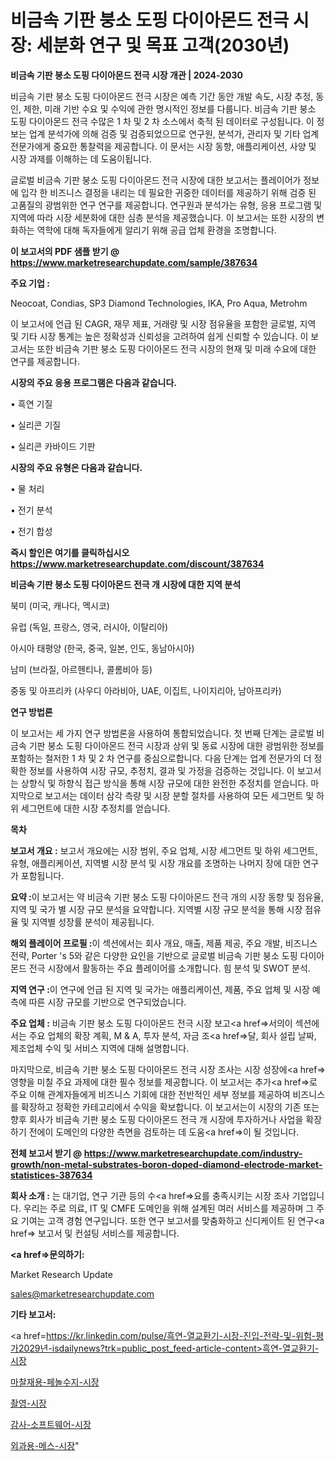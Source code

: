 # 비금속 기판 붕소 도핑 다이아몬드 전극 시장: 세분화 연구 및 목표 고객(2030년)

<strong>비금속 기판 붕소 도핑 다이아몬드 전극 시장 개관 | 2024-2030</strong>

비금속 기판 붕소 도핑 다이아몬드 전극 시장은 예측 기간 동안 개발 속도, 시장 추정, 동인, 제한, 미래 기반 수요 및 수익에 관한 명시적인 정보를 다룹니다.  비금속 기판 붕소 도핑 다이아몬드 전극  수많은 1 차 및 2 차 소스에서 축적 된 데이터로 구성됩니다. 이 정보는 업계 분석가에 의해 검증 및 검증되었으므로 연구원, 분석가, 관리자 및 기타 업계 전문가에게 중요한 통찰력을 제공합니다. 이 문서는 시장 동향, 애플리케이션, 사양 및 시장 과제를 이해하는 데 도움이됩니다.

글로벌 비금속 기판 붕소 도핑 다이아몬드 전극 시장에 대한 보고서는 플레이어가 정보에 입각 한 비즈니스 결정을 내리는 데 필요한 귀중한 데이터를 제공하기 위해 검증 된 고품질의 광범위한 연구 연구를 제공합니다. 연구원과 분석가는 유형, 응용 프로그램 및 지역에 따라 시장 세분화에 대한 심층 분석을 제공했습니다. 이 보고서는 또한 시장의 변화하는 역학에 대해 독자들에게 알리기 위해 공급 업체 환경을 조명합니다.



<strong>이 보고서의 PDF 샘플 받기 @ <a href=https://www.marketresearchupdate.com/sample/387634>https://www.marketresearchupdate.com/sample/387634</a></strong>



<strong>주요 기업 :</strong>

Neocoat, Condias, SP3 Diamond Technologies, IKA, Pro Aqua, Metrohm

이 보고서에 언급 된 CAGR, 재무 제표, 거래량 및 시장 점유율을 포함한 글로벌, 지역 및 기타 시장 통계는 높은 정확성과 신뢰성을 고려하여 쉽게 신뢰할 수 있습니다. 이 보고서는 또한 비금속 기판 붕소 도핑 다이아몬드 전극 시장의 현재 및 미래 수요에 대한 연구를 제공합니다.



<strong>시장의 주요 응용 프로그램은 다음과 같습니다.</strong>

• 흑연 기질

• 실리콘 기질

• 실리콘 카바이드 기판



<strong>시장의 주요 유형은 다음과 같습니다.</strong>

• 물 처리

• 전기 분석

• 전기 합성



<strong>즉시 할인은 여기를 클릭하십시오 <a href=https://www.marketresearchupdate.com/discount/387634>https://www.marketresearchupdate.com/discount/387634</a></strong>



<strong>비금속 기판 붕소 도핑 다이아몬드 전극 개 시장에 대한 지역 분석</strong>

북미 (미국, 캐나다, 멕시코)

유럽 (독일, 프랑스, 영국, 러시아, 이탈리아)

아시아 태평양 (한국, 중국, 일본, 인도, 동남아시아)

남미 (브라질, 아르헨티나, 콜롬비아 등)

중동 및 아프리카 (사우디 아라비아, UAE, 이집트, 나이지리아, 남아프리카)



<strong>연구 방법론</strong>

이 보고서는 세 가지 연구 방법론을 사용하여 통합되었습니다. 첫 번째 단계는 글로벌 비금속 기판 붕소 도핑 다이아몬드 전극 시장과 상위 및 동료 시장에 대한 광범위한 정보를 포함하는 철저한 1 차 및 2 차 연구를 중심으로합니다. 다음 단계는 업계 전문가의 더 정확한 정보를 사용하여 시장 규모, 추정치, 결과 및 가정을 검증하는 것입니다. 이 보고서는 상향식 및 하향식 접근 방식을 통해 시장 규모에 대한 완전한 추정치를 얻습니다. 마지막으로 보고서는 데이터 삼각 측량 및 시장 분할 절차를 사용하여 모든 세그먼트 및 하위 세그먼트에 대한 시장 추정치를 얻습니다.



<strong>목차</strong>



<strong>보고서 개요 :</strong> 보고서 개요에는 시장 범위, 주요 업체, 시장 세그먼트 및 하위 세그먼트, 유형, 애플리케이션, 지역별 시장 분석 및 시장 개요를 조명하는 나머지 장에 대한 연구가 포함됩니다.



<strong>요약 :</strong>이 보고서는 약 비금속 기판 붕소 도핑 다이아몬드 전극 개의 시장 동향 및 점유율, 지역 및 국가 별 시장 규모 분석을 요약합니다. 지역별 시장 규모 분석을 통해 시장 점유율 및 지역별 성장률 분석이 제공됩니다.



<strong>해외 플레이어 프로필 :</strong>이 섹션에서는 회사 개요, 매출, 제품 제공, 주요 개발, 비즈니스 전략, Porter 's 5와 같은 다양한 요인을 기반으로 글로벌 비금속 기판 붕소 도핑 다이아몬드 전극 시장에서 활동하는 주요 플레이어를 소개합니다. 힘 분석 및 SWOT 분석.



<strong>지역 연구 :</strong>이 연구에 언급 된 지역 및 국가는 애플리케이션, 제품, 주요 업체 및 시장 예측에 따른 시장 규모를 기반으로 연구되었습니다.



<strong>주요 업체 :</strong> 비금속 기판 붕소 도핑 다이아몬드 전극 시장 보고<a href=>서의이 </a>섹션에서는 주요 업체의 확장 계획, M &amp; A, 투자 분석, 자금 조<a href=>달, 회</a>사 설립 날짜, 제조업체 수익 및 서비스 지역에 대해 설명합니다.


마지막으로, 비금속 기판 붕소 도핑 다이아몬드 전극 시장 조사는 시장 성장에<a href=> 영향을 미칠 </a>주요 과제에 대한 필수 정보를 제공합니다. 이 보고서는 추가<a href=>로 주</a>요 이해 관계자들에게 비즈니스 기회에 대한 전반적인 세부 정보를 제공하여 비즈니스를 확장하고 정확한 카테고리에서 수익을 확보합니다. 이 보고서는이 시장의 기존 또는 향후 회사가 비금속 기판 붕소 도핑 다이아몬드 전극 개 시장에 투자하거나 사업을 확장하기 전에이 도메인의 다양한 측면을 검토하는 데 도움<a href=>이 될 </a>것입니다.



<strong>전체 보고서 받기 @ <a href=https://www.marketresearchupdate.com/industry-growth/non-metal-substrates-boron-doped-diamond-electrode-market-statistices-387634>https://www.marketresearchupdate.com/industry-growth/non-metal-substrates-boron-doped-diamond-electrode-market-statistices-387634</a></strong>



<strong>회사 소개 :</strong>
는 대기업, 연구 기관 등의 수<a href=>요를</a> 충족시키는 시장 조사 기업입니다. 우리는 주로 의료, IT 및 CMFE 도메인을 위해 설계된 여러 서비스를 제공하며 그 주요 기여는 고객 경험 연구입니다. 또한 연구 보고서를 맞춤화하고 신디케이트 된 연구<a href=> 보고서</a> 및 컨설팅 서비스를 제공합니다.



<strong><a href=>문의하기:</a></strong>

Market Research Update

sales@marketresearchupdate.com



<strong>기타 보고서:</strong>

<a href=https://kr.linkedin.com/pulse/흑연-열교환기-시장-진입-전략-및-위험-평가2029년-isdailynews?trk=public_post_feed-article-content>흑연-열교환기-시장</a>

<a href=https://www.linkedin.com/pulse/마찰재용-페놀수지-시장-세분화-연구-및-목표-고객2029년-analytics-avenue-adventures-24-ana/>마찰재용-페놀수지-시장</a>

<a href=https://www.linkedin.com/pulse/촬영-시장-진입-전략-및-위험-평가2029년-data-dive-diaries-24-analysis-axerf/>촬영-시장</a>

<a href=https://www.linkedin.com/pulse/감사-소프트웨어-시장-현재-및-미래-성장-2029-market-matrix-musings-analysis-tiwjf/>감사-소프트웨어-시장</a>

<a href=https://www.linkedin.com/pulse/외과용-메스-시장-경쟁-분석-및-성장-잠재력-2030-survey-spotlight-pro-24-analysis-bhoxc/>외과용-메스-시장</a>"
